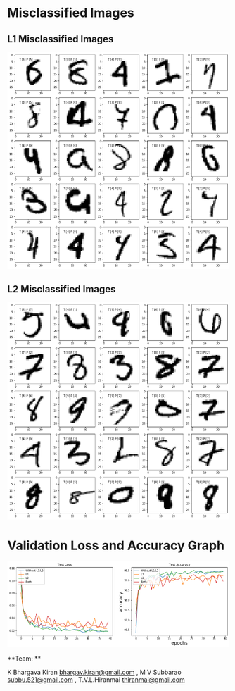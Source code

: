 # Misclassified Images

## L1 Misclassified Images

![L1_misclassified](https://github.com/bhargav23/EVA4/blob/master/S6/bkl1.png) 

## L2 Misclassified Images

![L2_misclassified](https://github.com/bhargav23/EVA4/blob/master/S6/bkl2.png)

# Validation Loss and Accuracy Graph

![graph](https://github.com/bhargav23/EVA4/blob/master/S6/graph2.png)



**Team: **

K Bhargava Kiran bhargav.kiran@gmail.com , M V Subbarao subbu.521@gmail.com , T.V.L.Hiranmai thiranmai@gmail.com

